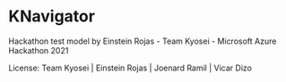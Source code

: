 # KNavigator
Hackathon test model by Einstein Rojas - Team Kyosei - Microsoft Azure Hackathon 2021 

License: Team Kyosei | Einstein Rojas | Joenard Ramil | Vicar Dizo
